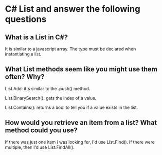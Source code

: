 # C# List and answer the following questions
## What is a List in C#?
It is similar to a javascript array. The type must be declared when instantiating a list.
## What List methods seem like you might use them often? Why?
List.Add: it's similar to the .push() method.

List.BinarySearch(): gets the index of a value.

List.Contains(): returns a bool to tell you if a value exists in the list.

## How would you retrieve an item from a list? What method could you use?
If there was just one item I was looking for, I'd use List.Find(). If there were multiple, then I'd use List.FindAll().